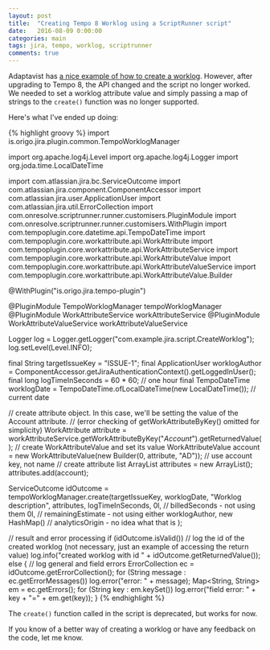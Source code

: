 ```yaml
---
layout: post
title:  "Creating Tempo 8 Worklog using a ScriptRunner script"
date:   2016-08-09 0:00:00
categories: main
tags: jira, tempo, worklog, scriptrunner
comments: true
---
```


Adaptavist has [a nice example of how to create a worklog](https://scriptrunner.adaptavist.com/latest/jira/plugins/working-with-tempo.html). However, after upgrading to Tempo 8, the API changed and the script no longer worked. We needed to set a worklog attribute value and simply passing a map of strings to the `create()` function was no longer supported.

Here's what I've ended up doing:

{% highlight groovy %}
import is.origo.jira.plugin.common.TempoWorklogManager

import org.apache.log4j.Level
import org.apache.log4j.Logger
import org.joda.time.LocalDateTime

import com.atlassian.jira.bc.ServiceOutcome
import com.atlassian.jira.component.ComponentAccessor
import com.atlassian.jira.user.ApplicationUser
import com.atlassian.jira.util.ErrorCollection
import com.onresolve.scriptrunner.runner.customisers.PluginModule
import com.onresolve.scriptrunner.runner.customisers.WithPlugin
import com.tempoplugin.core.datetime.api.TempoDateTime
import com.tempoplugin.core.workattribute.api.WorkAttribute
import com.tempoplugin.core.workattribute.api.WorkAttributeService
import com.tempoplugin.core.workattribute.api.WorkAttributeValue
import com.tempoplugin.core.workattribute.api.WorkAttributeValueService
import com.tempoplugin.core.workattribute.api.WorkAttributeValue.Builder


@WithPlugin("is.origo.jira.tempo-plugin")

@PluginModule
TempoWorklogManager tempoWorklogManager
@PluginModule
WorkAttributeService workAttributeService
@PluginModule
WorkAttributeValueService workAttributeValueService

Logger log = Logger.getLogger("com.example.jira.script.CreateWorklog");
log.setLevel(Level.INFO);

final String targetIssueKey = "ISSUE-1";
final ApplicationUser worklogAuthor = ComponentAccessor.getJiraAuthenticationContext().getLoggedInUser();
final long logTimeInSeconds = 60 * 60; // one hour 
final TempoDateTime worklogDate = TempoDateTime.ofLocalDateTime(new LocalDateTime());  // current date

// create attribute object. In this case, we'll be setting the value of the Account attribute.
// (error checking of getWorkAttributeByKey() omitted for simplicity)
WorkAttribute attribute = workAttributeService.getWorkAttributeByKey("_Account_").getReturnedValue();
// create WorkAttributeValue and set its value
WorkAttributeValue account = new WorkAttributeValue(new Builder(0, attribute, "AD")); // use account key, not name
// create attribute list
ArrayList attributes = new ArrayList();
attributes.add(account);

ServiceOutcome<Long> idOutcome 
    = tempoWorklogManager.create(targetIssueKey,
                                 worklogDate,
                                 "Worklog description",
                                 attributes,
                                 logTimeInSeconds,
                                 0l,  // billedSeconds - not using them
                                 0l,  // remainingEstimate - not using either
                                 worklogAuthor,
                                 new HashMap() // analyticsOrigin - no idea what that is
                                 );

// result and error processing
if (idOutcome.isValid())
  // log the id of the created worklog (not necessary, just an example of accessing the return value)
  log.info("created worklog with id " + idOutcome.getReturnedValue());
else {
  // log general and field errors
  ErrorCollection ec = idOutcome.getErrorCollection();
  for (String message : ec.getErrorMessages())
    log.error("error: " + message);
  Map<String, String> em = ec.getErrors();
  for (String key : em.keySet())
    log.error("field error: " + key + "=" + em.get(key));
}
{% endhighlight %}

The `create()` function called in the script is deprecated, but works for now.

If you know of a better way of creating a worklog or have any feedback on the code, let me know. 
